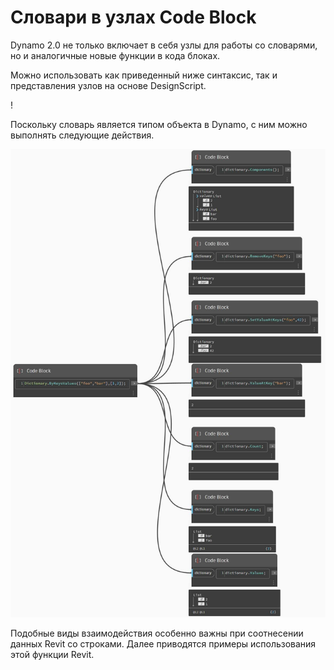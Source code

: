 # Словари в узлах Code Block

Dynamo 2.0 не только включает в себя узлы для работы со словарями, но и аналогичные новые функции в кода блоках.

Можно использовать как приведенный ниже синтаксис, так и представления узлов на основе DesignScript.

\![](<../images/5-5/1/what is a dictionary - what are the changes (1) (2).jpg>)

Поскольку словарь является типом объекта в Dynamo, с ним можно выполнять следующие действия.

![](../images/5-5/3/dictionariesincb-actionswithcodeblocks.jpg)

Подобные виды взаимодействия особенно важны при соотнесении данных Revit со строками. Далее приводятся примеры использования этой функции Revit.
